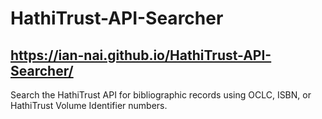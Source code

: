 # HathiTrust-API-Searcher
## https://ian-nai.github.io/HathiTrust-API-Searcher/
Search the HathiTrust API for bibliographic records using OCLC, ISBN, or HathiTrust Volume Identifier numbers.

